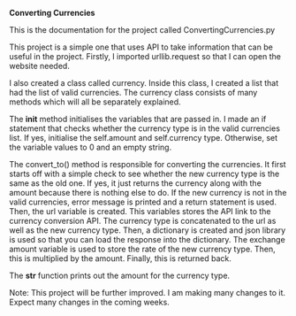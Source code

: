 ************************************************Converting Currencies************************************************


This is the documentation for the project called ConvertingCurrencies.py


This project is a simple one that uses API to take information that can be useful in the project. Firstly, I imported urllib.request so that I can open the website needed.

I also created a class called currency. Inside this class, I created a list that had the list of valid currencies. The currency class consists of many methods which will all be separately explained.

The __init__ method initialises the variables that are passed in. I made an if statement that checks whether the currency type is in the valid currencies list. If yes, initialise the self.amount and self.currency type. Otherwise, set the variable values to 0 and an empty string. 

The convert_to() method is responsible for converting the currencies. It first starts off with a simple check to see whether the new currency type is the same as the old one. If yes, it just returns the currency along with the amount because there is nothing else to do. If the new currency is not in the valid currencies, error message is printed and a return statement is used. Then, the url variable is created. This variables stores the API link to the currency conversion API. The currency type is concatenated to the url as well as the new currency type. Then, a dictionary is created and json library is used so that you can load the response into the dictionary. The exchange amount variable is used to store the rate of the new currency type. Then, this is multiplied by the amount. Finally, this is returned back. 

The __str__ function prints out the amount for the currency type.

Note: This project will be further improved. I am making many changes to it. Expect many changes in the coming weeks.
